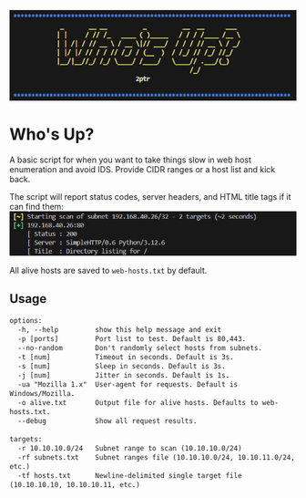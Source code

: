 ![Who's Up?](./whosup.png)

# Who's Up?

A basic script for when you want to take things slow in web host enumeration and avoid IDS. Provide CIDR ranges or a host list and kick back.

The script will report status codes, server headers, and HTML title tags if it can find them:
![example](./example.png)

All alive hosts are saved to `web-hosts.txt` by default.

## Usage
```
options:
  -h, --help         show this help message and exit
  -p [ports]         Port list to test. Default is 80,443.
  --no-random        Don't randomly select hosts from subnets.
  -t [num]           Timeout in seconds. Default is 3s.
  -s [num]           Sleep in seconds. Default is 3s.
  -j [num]           Jitter in seconds. Default is 1s.
  -ua "Mozilla 1.x"  User-agent for requests. Default is Windows/Mozilla.
  -o alive.txt       Output file for alive hosts. Defaults to web-hosts.txt.
  --debug            Show all request results.

targets:
  -r 10.10.10.0/24   Subnet range to scan (10.10.10.0/24)
  -rf subnets.txt    Subnet ranges file (10.10.10.0/24, 10.10.11.0/24, etc.)
  -tf hosts.txt      Newline-delimited single target file (10.10.10.10, 10.10.10.11, etc.)
  ```